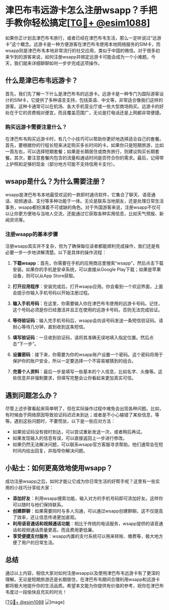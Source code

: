 # 津巴布韦远游卡怎么注册wsapp？手把手教你轻松搞定[[TG💪+ @esim1088](https://t.me/s/esim1088)]

如果你正计划去津巴布韦旅行，或者已经在津巴布韦生活，那么一定听说过“远游卡”这个概念。远游卡是一种方便游客在津巴布韦使用本地网络服务的SIM卡，而wsapp则是津巴布韦本地非常流行的社交应用，类似于中国的微信。对于很多初来乍到的游客来说，如何注册wsapp并绑定远游卡可能会成为一个小难题。今天，我们就来详细聊聊如何一步步完成这项操作。

## 什么是津巴布韦远游卡？

首先，我们先了解一下什么是津巴布韦的远游卡。远游卡是一种专门为国际游客设计的SIM卡，它提供了多种语言支持，包括英语、中文等，非常适合像我们这样的游客。这种卡通常可以在机场、各大手机营业厅或一些大型商场购买。远游卡的好处在于它的资费相对便宜，而且覆盖范围广，无论是打电话还是上网都非常便捷。

### 购买远游卡需要注意什么？

在津巴布韦购买远游卡时，有几个小技巧可以帮助你更好地选择适合自己的套餐。首先，要根据你的行程长短来决定购买多长时间的卡。如果你只是短期旅游，比如一周左右，可以选择短期套餐；如果是长期居住或商务旅行，则建议购买长期套餐。其次，要注意套餐内包含的流量和通话时间是否符合你的需求。最后，记得带上护照和足够的现金（部分地方可能不支持信用卡支付）。

## wsapp是什么？为什么需要注册？

wsapp是津巴布韦本地最受欢迎的一款即时通讯软件，它集合了聊天、语音通话、视频通话、支付等多种功能于一体。无论是联系当地朋友，还是处理日常生活事务，wsapp都扮演着不可或缺的角色。对于外国游客来说，注册wsapp不仅可以让你更方便地与当地人交流，还能通过它获取各种实用信息，比如天气预报、新闻资讯等。

### 注册wsapp的基本步骤

注册wsapp其实并不复杂，但为了确保每位读者都能顺利完成操作，我们还是有必要一步一步地讲解清楚。以下是具体的操作流程：

1. **下载wsapp**：首先，你需要在手机的应用商店里搜索“wsapp”，然后点击下载安装。如果你的手机是安卓系统，可以直接从Google Play下载；如果是苹果设备，则可以从App Store获取。

2. **打开应用程序**：安装完成后，打开wsapp应用。你会看到一个欢迎界面，上面会提示你输入手机号码以开始注册过程。

3. **输入手机号码**：在这里，你需要输入你在津巴布韦使用的远游卡号码。记住，这个号码必须是你已经激活并且正在使用的远游卡号码，否则无法完成验证。

4. **等待验证码**：输入完手机号码后，wsapp会向该号码发送一条短信验证码。请耐心等待几分钟，直到收到这条短信。

5. **填写验证码**：一旦收到验证码，请将其准确无误地填入指定位置。然后点击“下一步”。

6. **设置密码**：接下来，你需要为你的wsapp账户设置一个密码。这个密码将用于保护你的账户安全，所以一定要选择一个不容易被猜到的组合。

7. **完善个人资料**：最后一步是填写一些基本的个人信息，比如名字、头像等。这些信息并非强制要求，但填写完整会让你看起来更加真实可信。

## 遇到问题怎么办？

尽管上述步骤看起来简单明了，但在实际操作过程中难免会出现各种问题。比如，有时候由于网络原因导致验证码迟迟未到达；或者是不小心输错了某些信息，等等。遇到这些问题时，不要慌张，以下是一些应对方法：

- 如果验证码没有按时到达，可以尝试重新发送一次，或者稍后再试。
- 如果发现输入的信息有误，可以直接返回上一步进行修改。
- 如果仍然无法解决问题，可以联系wsapp官方客服寻求帮助。他们通常会在短时间内给出回复，并指导你解决问题。

## 小贴士：如何更高效地使用wsapp？

成功注册wsapp之后，如何才能让它成为你日常生活的好帮手呢？这里有一些实用的小技巧分享给大家：

- **添加好友**：利用wsapp搜索功能，输入对方的手机号码即可添加好友。这样你可以随时与他们保持联系。
- **创建群聊**：如果需要同时与多人沟通，可以通过wsapp创建群聊。这不仅提高了效率，还让信息传递更加直观。
- **利用语音通话和视频通话功能**：相比于传统的电话服务，wsapp提供的语音通话和视频通话质量更高，而且费用更低廉。
- **享受便捷支付服务**：wsapp内置的支付系统可以用来转账、缴费等，极大地方便了用户的日常生活。

## 总结

通过以上内容，相信大家对如何注册wsapp以及使用津巴布韦远游卡有了更深的理解。无论是短期旅游还是长期居住，在津巴布韦期间合理利用wsapp和远游卡都将极大地提升你的生活品质。希望本文能为你提供有价值的参考，祝你在津巴布韦度过一段愉快且充实的时光！

[[TG💪+ @esim1088](https://t.me/s/esim1088) ![Image](https://i.postimg.cc/4NQfJmqS/Snipaste-2025-05-13-00-14-12.png)]